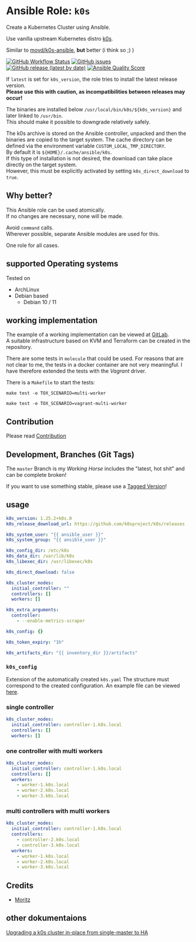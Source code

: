 
# Ansible Role:  `k0s`

Create a Kubernetes Cluster using Ansible.

Use vanilla upstream Kubernetes distro [k0s](https://github.com/k0sproject/k0s).

Similar to [movd/k0s-ansible](https://github.com/movd/k0s-ansible), **but** better (i think so ;) )


[![GitHub Workflow Status](https://img.shields.io/github/actions/workflow/status/bodsch/ansible-k0s/main.yml?branch=main)][ci]
[![GitHub issues](https://img.shields.io/github/issues/bodsch/ansible-k0s)][issues]
[![GitHub release (latest by date)](https://img.shields.io/github/v/release/bodsch/ansible-k0s)][releases]
[![Ansible Quality Score](https://img.shields.io/ansible/quality/50067?label=role%20quality)][quality]

[ci]: https://github.com/bodsch/ansible-k0s/actions
[issues]: https://github.com/bodsch/ansible-k0s/issues?q=is%3Aopen+is%3Aissue
[releases]: https://github.com/bodsch/ansible-k0s/releases
[quality]: https://galaxy.ansible.com/bodsch/k0s


If `latest` is set for `k0s_version`, the role tries to install the latest release version.  
**Please use this with caution, as incompatibilities between releases may occur!**

The binaries are installed below `/usr/local/bin/k0s/${k0s_version}` and later linked to `/usr/bin`.  
This should make it possible to downgrade relatively safely.

The k0s archive is stored on the Ansible controller, unpacked and then the binaries are copied to the target system.
The cache directory can be defined via the environment variable `CUSTOM_LOCAL_TMP_DIRECTORY`.  
By default it is `${HOME}/.cache/ansible/k0s`.  
If this type of installation is not desired, the download can take place directly on the target system.  
However, this must be explicitly activated by setting `k0s_direct_download` to `true`.



## Why better?

This Ansible role can be used atomically.  
If no changes are necessary, none will be made.

Avoid `command` calls.  
Wherever possible, separate Ansible modules are used for this.

One role for all cases.


## supported Operating systems

Tested on

* ArchLinux
* Debian based
    - Debian 10 / 11


## working implementation

The example of a working implementation can be viewed at [GitLab](https://gitlab.com/integration-tests/k0s).  
A suitable infrastructure based on KVM and Terraform can be created in the repository.

There are some tests in `molecule` that could be used.
For reasons that are not clear to me, the tests in a docker container are not very meaningful.
I have therefore extended the tests with the *Vagrant* driver.

There is a `Makefile` to start the tests:

```shell
make test -e TOX_SCENARIO=multi-worker
```


```shell
make test -e TOX_SCENARIO=vagrant-multi-worker
```


## Contribution

Please read [Contribution](CONTRIBUTING.md)


## Development,  Branches (Git Tags)

The `master` Branch is my *Working Horse* includes the "latest, hot shit" and can be complete broken!

If you want to use something stable, please use a [Tagged Version](https://github.com/bodsch/ansible-k0s/tags)!


## usage

```yaml
k0s_version: 1.25.2+k0s.0
k0s_release_download_url: https://github.com/k0sproject/k0s/releases

k0s_system_user: "{{ ansible_user }}"
k0s_system_group: "{{ ansible_user }}"

k0s_config_dir: /etc/k0s
k0s_data_dir: /var/lib/k0s
k0s_libexec_dir: /usr/libexec/k0s

k0s_direct_download: false

k0s_cluster_nodes:
  initial_controller: ""
  controllers: []
  workers: []

k0s_extra_arguments:
  controller:
    - --enable-metrics-scraper

k0s_config: {}

k0s_token_expiry: "1h"

k0s_artifacts_dir: "{{ inventory_dir }}/artifacts"
```

### `k0s_config`

Extension of the automatically created `k0s.yaml`
The structure must correspond to the created configuration. An example file can be viewed [here](./k0s_example.yaml).


### single controller

```yaml
k0s_cluster_nodes:
  initial_controller: controller-1.k0s.local
  controllers: []
  workers: []
```


### one controller with multi workers

```yaml
k0s_cluster_nodes:
  initial_controller: controller-1.k0s.local
  controllers: []
  workers:
    - worker-1.k0s.local
    - worker-2.k0s.local
    - worker-3.k0s.local
```

### multi controllers with multi workers

```yaml
k0s_cluster_nodes:
  initial_controller: controller-1.k0s.local
  controllers:
    - controller-2.k0s.local
    - controller-3.k0s.local
  workers:
    - worker-1.k0s.local
    - worker-2.k0s.local
    - worker-3.k0s.local
```

## Credits

- [Moritz](https://github.com/movd)

## other dokumentaions

[Upgrading a k0s cluster in-place from single-master to HA](https://vadosware.io/post/upgrading-a-k0s-cluster-from-single-to-ha/#get-all-your-workloads-off-the-current-master-controllerworker-role-node)

